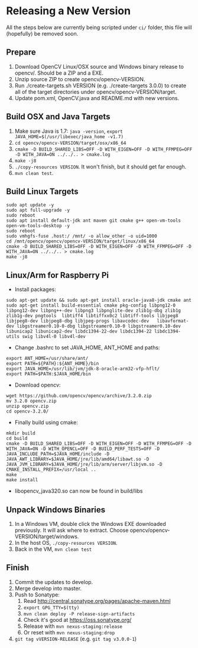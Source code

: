 # Releasing a New Version

All the steps below are currently being scripted under `ci/` folder, this file will (hopefully) be removed soon.

## Prepare

1. Download OpenCV Linux/OSX source and Windows binary release to opencv/. Should be a ZIP and a EXE.
2. Unzip source ZIP to create opencv/opencv-VERSION.
3. Run ./create-targets.sh VERSION (e.g. ./create-targets 3.0.0) to create all of the target directories under opencv/opencv-VERSION/target.
4. Update pom.xml, OpenCV.java and README.md with new versions.

## Build OSX and Java Targets

1. Make sure Java is 1.7: `java -version`, `export JAVA_HOME=$(/usr/libexec/java_home -v1.7)` 
2. `cd opencv/opencv-VERSION/target/osx/x86_64`
3. `cmake -D BUILD_SHARED_LIBS=OFF -D WITH_EIGEN=OFF -D WITH_FFMPEG=OFF -D WITH_JAVA=ON ../../.. > cmake.log`
4. `make -j8`
5. `./copy-resources VERSION`. It won't finish, but it should get far enough.
6. `mvn clean test`.

## Build Linux Targets

```
sudo apt update -y
sudo apt full-upgrade -y
sudo reboot
sudo apt install default-jdk ant maven git cmake g++ open-vm-tools open-vm-tools-desktop -y
sudo reboot
sudo vmhgfs-fuse .host:/ /mnt/ -o allow_other -o uid=1000
cd /mnt/opencv/opencv/opencv-VERSION/target/linux/x86_64
cmake -D BUILD_SHARED_LIBS=OFF -D WITH_EIGEN=OFF -D WITH_FFMPEG=OFF -D WITH_JAVA=ON ../../.. > cmake.log
make -j8
```

## Linux/Arm for Raspberry Pi

* Install packages:
```
sudo apt-get update && sudo apt-get install oracle-java8-jdk cmake ant
sudo apt-get install build-essential cmake pkg-config libpng12-0 libpng12-dev libpng++-dev libpng3 libpnglite-dev zlib1g-dbg zlib1g zlib1g-dev pngtools  libtiff4 libtiffxx0c2 libtiff-tools libjpeg8 libjpeg8-dev libjpeg8-dbg libjpeg-progs libavcodec-dev   libavformat-dev libgstreamer0.10-0-dbg libgstreamer0.10-0 libgstreamer0.10-dev  libunicap2 libunicap2-dev libdc1394-22-dev libdc1394-22 libdc1394-utils swig libv4l-0 libv4l-dev
```
* Change .bashrc to set JAVA_HOME, ANT_HOME and paths:

```
export ANT_HOME=/usr/share/ant/
export PATH=${PATH}:${ANT_HOME}/bin
export JAVA_HOME=/usr/lib/jvm/jdk-8-oracle-arm32-vfp-hflt/
export PATH=$PATH:$JAVA_HOME/bin
```

* Download opencv:

```
wget https://github.com/opencv/opencv/archive/3.2.0.zip
mv 3.2.0 opencv.zip
unzip opencv.zip 
cd opencv-3.2.0/
```

* Finally build using cmake:
```
mkdir build
cd build
cmake -D BUILD_SHARED_LIBS=OFF -D WITH_EIGEN=OFF -D WITH_FFMPEG=OFF -D WITH_JAVA=ON -D WITH_OPENCL=OFF -D BUILD_PERF_TESTS=OFF -D JAVA_INCLUDE_PATH=$JAVA_HOME/include -D JAVA_AWT_LIBRARY=$JAVA_HOME/jre/lib/amd64/libawt.so -D JAVA_JVM_LIBRARY=$JAVA_HOME/jre/lib/arm/server/libjvm.so -D CMAKE_INSTALL_PREFIX=/usr/local ..
make
make install
```

* libopencv_java320.so can now be found in build/libs 

## Unpack Windows Binaries

1. In a Windows VM, double click the Windows EXE downloaded previously. It will
ask where to extract. Choose opencv/opencv-VERSION/target/windows.
2. In the host OS, `./copy-resources VERSION`.
3. Back in the VM, `mvn clean test`

## Finish

1. Commit the updates to develop.
2. Merge develop into master.
3. Push to Sonatype:
	1. Read http://central.sonatype.org/pages/apache-maven.html
	2. `export GPG_TTY=$(tty)`
	3. `mvn clean deploy -P release-sign-artifacts`
	4. Check it's good at https://oss.sonatype.org/
	5. Release with `mvn nexus-staging:release`
	6. Or reset with `mvn nexus-staging:drop` 
4. `git tag vVERSION-RELEASE` (e.g. `git tag v3.0.0-1`)

